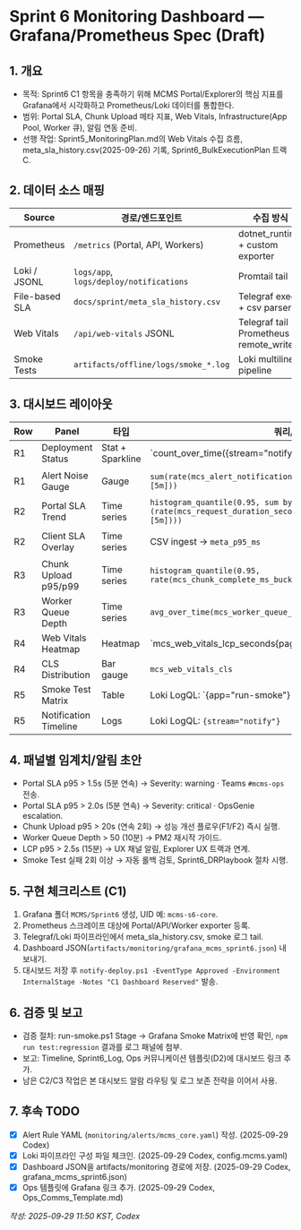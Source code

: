 # Sprint 6 Monitoring Dashboard — Grafana/Prometheus Spec (Draft)

## 1. 개요
- 목적: Sprint6 C1 항목을 충족하기 위해 MCMS Portal/Explorer의 핵심 지표를 Grafana에서 시각화하고 Prometheus/Loki 데이터를 통합한다.
- 범위: Portal SLA, Chunk Upload 메타 지표, Web Vitals, Infrastructure(App Pool, Worker 큐), 알림 연동 준비.
- 선행 작업: Sprint5_MonitoringPlan.md의 Web Vitals 수집 흐름, meta_sla_history.csv(2025-09-26) 기록, Sprint6_BulkExecutionPlan 트랙 C.

## 2. 데이터 소스 매핑
| Source | 경로/엔드포인트 | 수집 방식 | 메트릭/필드 |
|--------|----------------|-----------|-------------|
| Prometheus | `/metrics` (Portal, API, Workers) | dotnet_runtime + custom exporter | `mcs_request_duration_seconds`, `mcs_worker_queue_depth`, `system_cpu_usage` |
| Loki / JSONL | `logs/app`, `logs/deploy/notifications` | Promtail tail | `level`, `message`, `eventType`, `webhookStatus` |
| File-based SLA | `docs/sprint/meta_sla_history.csv` | Telegraf exec + csv parser | `meta_p95_ms`, `complete_p95_ms`, `iteration_p95_ms` |
| Web Vitals | `/api/web-vitals` JSONL | Telegraf tail → Prometheus remote_write | `mcs_web_vitals_lcp_seconds`, `mcs_web_vitals_cls`, `mcs_web_vitals_fid_seconds` |
| Smoke Tests | `artifacts/offline/logs/smoke_*.log` | Loki multiline pipeline | `check`, `status`, `latencyMs` |

## 3. 대시보드 레이아웃
| Row | Panel | 타입 | 쿼리/조건 | 메모 |
|-----|-------|------|-----------|------|
| R1 | Deployment Status | Stat + Sparkline | `count_over_time({stream="notify"} | eventType="Deployed" [$__range])` | 최근 배포 횟수/상태 표시 |
| R1 | Alert Noise Gauge | Gauge | `sum(rate(mcs_alert_notifications_total{severity="warning"}[5m]))` | C2 튜닝 시 감소 여부 확인 |
| R2 | Portal SLA Trend | Time series | `histogram_quantile(0.95, sum by (le) (rate(mcs_request_duration_seconds_bucket{route="/api/search"}[5m])))` | 1.5s 목표 대비 |
| R2 | Client SLA Overlay | Time series | CSV ingest → `meta_p95_ms` | meta SLA와 서버 SLA 비교 |
| R3 | Chunk Upload p95/p99 | Time series | `histogram_quantile(0.95, rate(mcs_chunk_complete_ms_bucket[5m]))` | F1/F2 대비 포커스 |
| R3 | Worker Queue Depth | Time series | `avg_over_time(mcs_worker_queue_depth[5m])` | pm2/Worker 부담 확인 |
| R4 | Web Vitals Heatmap | Heatmap | `mcs_web_vitals_lcp_seconds{page=~"Explorer|Workspace"}` | UX 품질 감시 |
| R4 | CLS Distribution | Bar gauge | `mcs_web_vitals_cls` | 0.1~0.25 구간 표시 |
| R5 | Smoke Test Matrix | Table | Loki LogQL: `{app="run-smoke"} | json | line_format "{{check}} → {{status}}"` | Stage/Prod 성공/실패 정리 |
| R5 | Notification Timeline | Logs | Loki LogQL: `{stream="notify"}` | A3 notify 결과 시각화 |

## 4. 패널별 임계치/알림 초안
- Portal SLA p95 > 1.5s (5분 연속) → Severity: warning · Teams `#mcms-ops` 전송.
- Portal SLA p95 > 2.0s (5분 연속) → Severity: critical · OpsGenie escalation.
- Chunk Upload p95 > 20s (연속 2회) → 성능 개선 플로우(F1/F2) 즉시 실행.
- Worker Queue Depth > 50 (10분) → PM2 재시작 가이드.
- LCP p95 > 2.5s (15분) → UX 채널 알림, Explorer UX 트랙과 연계.
- Smoke Test 실패 2회 이상 → 자동 롤백 검토, Sprint6_DRPlaybook 절차 시행.

## 5. 구현 체크리스트 (C1)
1. Grafana 폴더 `MCMS/Sprint6` 생성, UID 예: `mcms-s6-core`.
2. Prometheus 스크레이프 대상에 Portal/API/Worker exporter 등록.
3. Telegraf/Loki 파이프라인에서 meta_sla_history.csv, smoke 로그 tail.
4. Dashboard JSON(`artifacts/monitoring/grafana_mcms_sprint6.json`) 내보내기.
5. 대시보드 저장 후 `notify-deploy.ps1 -EventType Approved -Environment InternalStage -Notes "C1 Dashboard Reserved"` 발송.

## 6. 검증 및 보고
- 검증 절차: run-smoke.ps1 Stage → Grafana Smoke Matrix에 반영 확인, `npm run test:regression` 결과를 로그 패널에 첨부.
- 보고: Timeline, Sprint6_Log, Ops 커뮤니케이션 템플릿(D2)에 대시보드 링크 추가.
- 남은 C2/C3 작업은 본 대시보드 알람 라우팅 및 로그 보존 전략을 이어서 사용.

## 7. 후속 TODO
- [x] Alert Rule YAML (`monitoring/alerts/mcms_core.yaml`) 작성. (2025-09-29 Codex)
- [x] Loki 파이프라인 구성 파일 체크인. (2025-09-29 Codex, config.mcms.yaml)
- [x] Dashboard JSON을 artifacts/monitoring 경로에 저장. (2025-09-29 Codex, grafana_mcms_sprint6.json)
- [x] Ops 템플릿에 Grafana 링크 추가. (2025-09-29 Codex, Ops_Comms_Template.md)

*작성: 2025-09-29 11:50 KST, Codex*
